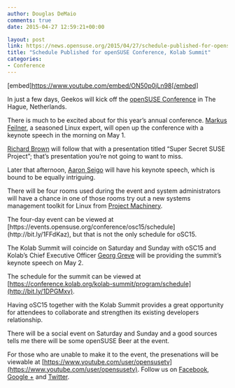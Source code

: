```yaml
---
author: Douglas DeMaio
comments: true
date: 2015-04-27 12:59:21+00:00

layout: post
link: https://news.opensuse.org/2015/04/27/schedule-published-for-opensuse-conference-kolab-summit/
title: "Schedule Published for openSUSE Conference, Kolab Summit"
categories:
- Conference
---
```

 

[embed]https://www.youtube.com/embed/ON50p0jLn98[/embed]

In just a few days, Geekos will kick off the [openSUSE Conference](http://bit.ly/OSCingit) in The Hague, Netherlands.

There is much to be excited about for this year’s annual conference. [Markus Feilner](https://events.opensuse.org/conference/osc15/proposal/648), a seasoned Linux expert, will open up the conference with a keynote speech in the morning on May 1.

[Richard Brown](https://events.opensuse.org/conference/osc15/proposal/610) will follow that with a presentation titled “Super Secret SUSE Project”; that’s presentation you’re not going to want to miss.

Later that afternoon, [Aaron Seigo](https://events.opensuse.org/conference/osc15/proposal/600) will have his keynote speech, which is bound to be equally intriguing.

‎There will be four rooms used during the event and system administrators will have a chance in one of those rooms try out a new systems management toolkit for Linux from [Project Machinery](http://bit.ly/1IeH3As).

<!-- more -->The four-day event can be viewed at [https://events.opensuse.org/conference/osc15/schedule](http://bit.ly/1FFdKaz), but that is not the only schedule for oSC15.

The Kolab Summit will coincide on Saturday and Sunday with oSC15 and Kolab’s Chief Executive Officer [Georg Greve](https://conference.kolab.org/kolab-summit/sessions/keynote-road-ahead-kolaboration) will be providing the summit’s keynote speech on May 2.

The schedule for the summit can be viewed at [https://conference.kolab.org/kolab-summit/program/schedule](http://bit.ly/1DPGMxv).

Having oSC15 together with the Kolab Summit provides a great opportunity for attendees to collaborate and strengthen its existing developers relationship.

There will be a social event on Saturday and Sunday and a good sources tells me there will be some openSUSE Beer at the event.

For those who are unable to make it to the event, the presenations will be viewable at [https://www.youtube.com/user/opensusetv](https://www.youtube.com/user/opensusetv). Follow us on [Facebook](http://on.fb.me/1PLITL6), [Google +](http://bit.ly/1QzT9Yp) and [Twitter](http://bit.ly/1sKeOgJ).

		
